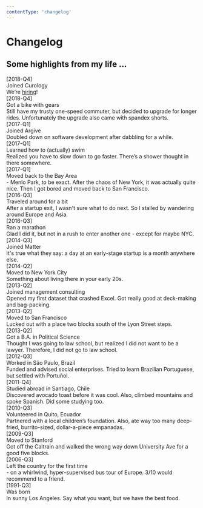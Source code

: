```yaml
---
contentType: 'changelog'
---
```


<h1>Changelog</h1>
<h2>Some highlights from my life ...</h2>

<div class="changelog-item">
  <div class="changelog-date">[2018-Q4]</div>
  <div class="changelog-content">
    <div class="changelog-header">Joined Curology</div>
    <div>We’re <a target="_blank" href="https://curology.com/careers/" rel="noopener noreferrer">hiring</a>!</div>
  </div>
</div>

<div class="changelog-item">
  <div class="changelog-date">[2018-Q4]</div>
  <div class="changelog-content">
    <div class="changelog-header">Got a bike with gears</div>
    <div>Still have my trusty one-speed commuter, but decided to upgrade for longer rides. Unfortunately the upgrade also came with spandex shorts.</div>
  </div>
</div>

<div class="changelog-item">
  <div class="changelog-date">[2017-Q1]</div>
  <div class="changelog-content">
    <div class="changelog-header">Joined Argive</div>
    <div>Doubled down on software development after dabbling for a while.</div>
  </div>
</div>

<div class="changelog-item">
  <div class="changelog-date">[2017-Q1]</div>
  <div class="changelog-content">
    <div class="changelog-header">Learned how to (actually) swim</div>
    <div>Realized you have to slow down to go faster. There’s a shower thought in there somewhere.</div>
  </div>
</div>

<div class="changelog-item">
  <div class="changelog-date">[2017-Q1]</div>
  <div class="changelog-content">
    <div class="changelog-header">Moved back to the Bay Area</div>
    <div>- Menlo Park, to be exact. After the chaos of New York, it was actually quite nice. Then I got bored and moved back to San Francisco.</div>
  </div>
</div>

<div class="changelog-item">
  <div class="changelog-date">[2016-Q3]</div>
  <div class="changelog-content">
    <div class="changelog-header">Traveled around for a bit</div>
    <div>After a startup exit, I wasn't sure what to do next. So I stalled by wandering around Europe and Asia.</div>
  </div>
</div>

<div class="changelog-item">
  <div class="changelog-date">[2016-Q3]</div>
  <div class="changelog-content">
    <div class="changelog-header">Ran a marathon</div>
    <div>Glad I did it, but not in a rush to enter another one - except for maybe NYC.</div>
  </div>
</div>

<div class="changelog-item">
  <div class="changelog-date">[2014-Q3]</div>
  <div class="changelog-content">
    <div class="changelog-header">Joined Matter</div>
    <div>It's true what they say: a day at an early-stage startup is a month anywhere else.</div>
  </div>
</div>

<div class="changelog-item">
  <div class="changelog-date">[2014-Q2]</div>
  <div class="changelog-content">
    <div class="changelog-header">Moved to New York City</div>
    <div>Something about living there in your early 20s.</div>
  </div>
</div>

<div class="changelog-item">
  <div class="changelog-date">[2013-Q2]</div>
  <div class="changelog-content">
    <div class="changelog-header">Joined management consulting</div>
    <div>Opened my first dataset that crashed Excel. Got really good at deck-making and bag-packing.</div>
  </div>
</div>

<div class="changelog-item">
  <div class="changelog-date">[2013-Q2]</div>
  <div class="changelog-content">
    <div class="changelog-header">Moved to San Francisco</div>
    <div>Lucked out with a place two blocks south of the Lyon Street steps.</div>
  </div>
</div>

<div class="changelog-item">
  <div class="changelog-date">[2013-Q2]</div>
  <div class="changelog-content">
    <div class="changelog-header">Got a B.A. in Political Science</div>
    <div>Thought I was going to law school, but realized I did not want to be a lawyer. Therefore, I did not go to law school.</div>
  </div>
</div>

<div class="changelog-item">
  <div class="changelog-date">[2012-Q3]</div>
  <div class="changelog-content">
    <div class="changelog-header">Worked in São Paulo, Brazil</div>
    <div>Funded and advised social enterprises. Tried to learn Brazilian Portuguese, but settled with Portuñol.</div>
  </div>
</div>

<div class="changelog-item">
  <div class="changelog-date">[2011-Q4]</div>
  <div class="changelog-content">
    <div class="changelog-header">Studied abroad in Santiago, Chile</div>
    <div>Discovered avocado toast before it was cool. Also, climbed mountains and spoke Spanish. Did some studying too.</div>
  </div>
</div>

<div class="changelog-item">
  <div class="changelog-date">[2010-Q3]</div>
  <div class="changelog-content">
    <div class="changelog-header">Volunteered in Quito, Ecuador</div>
    <div>Partnered with a local children’s foundation. Also, ate way too many deep-fried, burrito-sized, dollar-a-piece empanadas.</div>
  </div>
</div>

<div class="changelog-item">
  <div class="changelog-date">[2009-Q3]</div>
  <div class="changelog-content">
    <div class="changelog-header">Moved to Stanford</div>
    <div>Got off the Caltrain and walked the wrong way down University Ave for a good five blocks.</div>
  </div>
</div>

<div class="changelog-item">
  <div class="changelog-date">[2006-Q3]</div>
  <div class="changelog-content">
    <div class="changelog-header">Left the country for the first time</div>
    <div>- on a whirlwind, hyper-supervised bus tour of Europe. 3/10 would recommend to a friend.</div>
  </div>
</div>

<div class="changelog-item">
  <div class="changelog-date">[1991-Q3]</div>
  <div class="changelog-content">
    <div class="changelog-header">Was born</div>
    <div>In sunny Los Angeles. Say what you want, but we have the best food.</div>
  </div>
</div>
